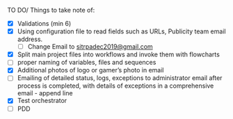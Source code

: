  TO DO/ Things to take note of:
 - [x] Validations (min 6)
 - [x] Using configuration file to read fields such as URLs, Publicity team email address.
	- [ ] Change Email to sitrpadec2019@gmail.com
 - [x] Split main project files into workflows and invoke them with flowcharts
 - [ ] proper naming of variables, files and sequences
 - [x] Additional photos of logo or gamer’s photo in email
 - [ ] Emailing of detailed status, logs, exceptions to administrator email after process is completed, with details of exceptions in a comprehensive email - append line
 - [x] Test orchestrator 
 - [ ] PDD